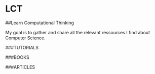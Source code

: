 # LCT
 ##Learn Computational Thinking
 
My goal is to gather and share all the relevant ressources I find about Computer Science.


###TUTORIALS


###BOOKS


###ARTICLES



